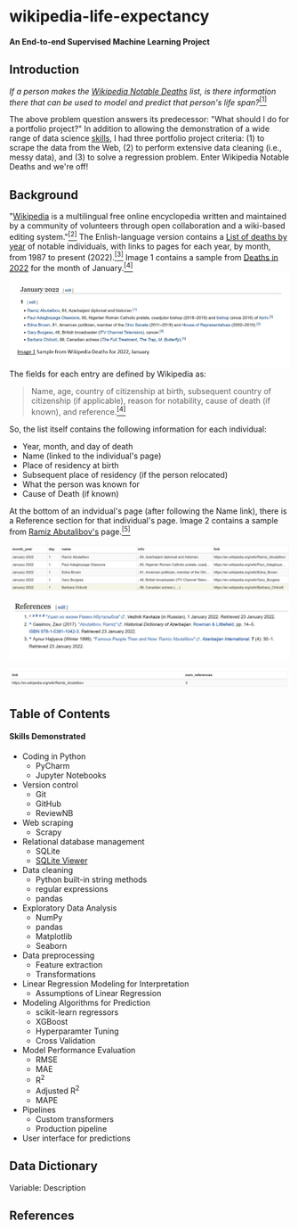 # wikipedia-life-expectancy
#### An End-to-end Supervised Machine Learning Project




## Introduction
*If a person makes the [Wikipedia Notable Deaths](https://en.wikipedia.org/wiki/Deaths_in_2022) list, is there information there that can be used to model and predict that person's life span?*[<sup>[1]</sup>](#ref1)

The above problem question answers its predecessor: "What should I do for a portfolio project?"  In addition to allowing the demonstration of a wide range of data science [skills](#skills), I had three
 portfolio project criteria: (1) to scrape the data from the Web, (2) to perform extensive data cleaning (i.e., messy data), and (3) to solve a regression problem.  Enter Wikipedia Notable Deaths and we're off!


## Background
"[Wikipedia](https://en.wikipedia.org/wiki/Wikipedia) is a multilingual free online encyclopedia written and maintained by a community of volunteers through open collaboration and a wiki-based editing system."[<sup>[2]</sup>](#ref2)  The Enlish-language version contains a [List of deaths by year](https://en.wikipedia.org/wiki/Lists_of_deaths_by_year) of notable individuals, with links to pages for each year, by month, from 1987 to present (2022).[<sup>[3]</sup>](#ref3)  Image 1 contains a sample from [Deaths in 2022](https://en.wikipedia.org/wiki/Deaths_in_2022) for the month of January.[<sup>[4]</sup>](#ref4)
![wp_snippet.jpg](wp_snippet.jpg)  
The fields for each entry are defined by Wikipedia as:
> Name, age, country of citizenship at birth, subsequent country of citizenship (if applicable), reason for notability, cause of death (if known), and reference.[<sup>[4]</sup>](#ref4)
  
So, the list itself contains the following information for each individual:
- Year, month, and day of death
- Name (linked to the individual's page)
- Place of residency at birth
- Subsequent place of residency (if the person relocated)
- What the person was known for
- Cause of Death (if known)  

At the bottom of an indvidual's page (after following the Name link), there is a Reference section for that individual's page.  Image 2 contains a sample from [Ramiz Abutalibov's](https://en.wikipedia.org/wiki/Ramiz_Abutalibov) page.[<sup>[5]</sup>](#ref5)





![sqlite_snippet1.jpg](sqlite_snippet1.jpg)

![refs_snippet.jpg](refs_snippet.jpg)

![sqlite_snippet2.jpg](sqlite_snippet2.jpg)

## Table of Contents



<a id=skills a></a>
#### Skills Demonstrated
- Coding in Python
    - PyCharm
    - Jupyter Notebooks
- Version control
    - Git
    - GitHub
    - ReviewNB
- Web scraping
    - Scrapy
- Relational database management
    - SQLite
    - [SQLite Viewer](https://inloop.github.io/sqlite-viewer/)
- Data cleaning
    - Python built-in string methods
    - regular expressions
    - pandas
- Exploratory Data Analysis
    - NumPy
    - pandas
    - Matplotlib
    - Seaborn
- Data preprocessing
    - Feature extraction
    - Transformations
- Linear Regression Modeling for Interpretation
    - Assumptions of Linear Regression
- Modeling Algorithms for Prediction
    - scikit-learn regressors
    - XGBoost
    - Hyperparamter Tuning
    - Cross Validation
- Model Performance Evaluation
    - RMSE
    - MAE
    - R<sup>2</sup>
    - Adjusted R<sup>2</sup>
    - MAPE
- Pipelines
    - Custom transformers
    - Production pipeline
- User interface for predictions

## Data Dictionary
Variable: Description




## References
